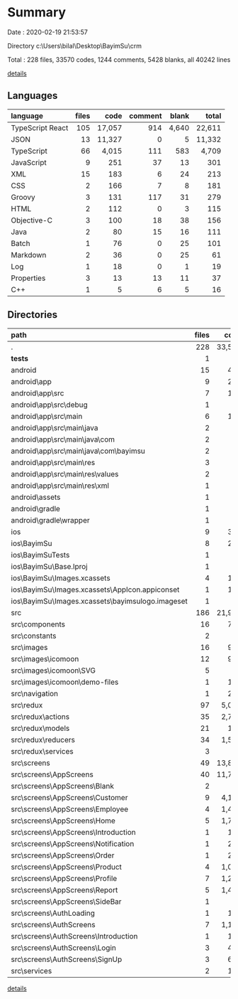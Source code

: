 # Summary

Date : 2020-02-19 21:53:57

Directory c:\Users\bilal\Desktop\BayimSu\crm

Total : 228 files,  33570 codes, 1244 comments, 5428 blanks, all 40242 lines

[details](details.md)

## Languages
| language | files | code | comment | blank | total |
| :--- | ---: | ---: | ---: | ---: | ---: |
| TypeScript React | 105 | 17,057 | 914 | 4,640 | 22,611 |
| JSON | 13 | 11,327 | 0 | 5 | 11,332 |
| TypeScript | 66 | 4,015 | 111 | 583 | 4,709 |
| JavaScript | 9 | 251 | 37 | 13 | 301 |
| XML | 15 | 183 | 6 | 24 | 213 |
| CSS | 2 | 166 | 7 | 8 | 181 |
| Groovy | 3 | 131 | 117 | 31 | 279 |
| HTML | 2 | 112 | 0 | 3 | 115 |
| Objective-C | 3 | 100 | 18 | 38 | 156 |
| Java | 2 | 80 | 15 | 16 | 111 |
| Batch | 1 | 76 | 0 | 25 | 101 |
| Markdown | 2 | 36 | 0 | 25 | 61 |
| Log | 1 | 18 | 0 | 1 | 19 |
| Properties | 3 | 13 | 13 | 11 | 37 |
| C++ | 1 | 5 | 6 | 5 | 16 |

## Directories
| path | files | code | comment | blank | total |
| :--- | ---: | ---: | ---: | ---: | ---: |
| . | 228 | 33,570 | 1,244 | 5,428 | 40,242 |
| __tests__ | 1 | 7 | 4 | 4 | 15 |
| android | 15 | 408 | 147 | 96 | 651 |
| android\app | 9 | 278 | 125 | 54 | 457 |
| android\app\src | 7 | 139 | 17 | 30 | 186 |
| android\app\src\debug | 1 | 6 | 0 | 3 | 9 |
| android\app\src\main | 6 | 133 | 17 | 27 | 177 |
| android\app\src\main\java | 2 | 80 | 15 | 16 | 111 |
| android\app\src\main\java\com | 2 | 80 | 15 | 16 | 111 |
| android\app\src\main\java\com\bayimsu | 2 | 80 | 15 | 16 | 111 |
| android\app\src\main\res | 3 | 16 | 2 | 4 | 22 |
| android\app\src\main\res\values | 2 | 10 | 2 | 4 | 16 |
| android\app\src\main\res\xml | 1 | 6 | 0 | 0 | 6 |
| android\assets | 1 | 3 | 0 | 0 | 3 |
| android\gradle | 1 | 5 | 0 | 1 | 6 |
| android\gradle\wrapper | 1 | 5 | 0 | 1 | 6 |
| ios | 9 | 315 | 24 | 54 | 393 |
| ios\BayimSu | 8 | 264 | 18 | 38 | 320 |
| ios\BayimSuTests | 1 | 51 | 6 | 16 | 73 |
| ios\BayimSu\Base.lproj | 1 | 46 | 0 | 1 | 47 |
| ios\BayimSu\Images.xcassets | 4 | 164 | 0 | 10 | 174 |
| ios\BayimSu\Images.xcassets\AppIcon.appiconset | 1 | 122 | 0 | 0 | 122 |
| ios\BayimSu\Images.xcassets\bayimsulogo.imageset | 1 | 21 | 0 | 0 | 21 |
| src | 186 | 21,934 | 1,060 | 5,227 | 28,221 |
| src\components | 16 | 780 | 17 | 86 | 883 |
| src\constants | 2 | 8 | 0 | 2 | 10 |
| src\images | 16 | 924 | 38 | 30 | 992 |
| src\images\icomoon | 12 | 902 | 38 | 26 | 966 |
| src\images\icomoon\SVG | 5 | 78 | 7 | 13 | 98 |
| src\images\icomoon\demo-files | 1 | 146 | 0 | 2 | 148 |
| src\navigation | 1 | 283 | 18 | 37 | 338 |
| src\redux | 97 | 5,043 | 38 | 1,306 | 6,387 |
| src\redux\actions | 35 | 2,747 | 29 | 928 | 3,704 |
| src\redux\models | 21 | 190 | 0 | 30 | 220 |
| src\redux\reducers | 34 | 1,548 | 8 | 175 | 1,731 |
| src\redux\services | 3 | 77 | 0 | 28 | 105 |
| src\screens | 49 | 13,899 | 902 | 3,609 | 18,410 |
| src\screens\AppScreens | 40 | 11,763 | 798 | 2,998 | 15,559 |
| src\screens\AppScreens\Blank | 2 | 40 | 0 | 6 | 46 |
| src\screens\AppScreens\Customer | 9 | 4,142 | 196 | 1,083 | 5,421 |
| src\screens\AppScreens\Employee | 4 | 1,437 | 13 | 205 | 1,655 |
| src\screens\AppScreens\Home | 5 | 1,735 | 90 | 422 | 2,247 |
| src\screens\AppScreens\Introduction | 1 | 124 | 2 | 66 | 192 |
| src\screens\AppScreens\Notification | 1 | 253 | 175 | 95 | 523 |
| src\screens\AppScreens\Order | 1 | 273 | 82 | 114 | 469 |
| src\screens\AppScreens\Product | 4 | 1,041 | 31 | 247 | 1,319 |
| src\screens\AppScreens\Profile | 7 | 1,250 | 97 | 387 | 1,734 |
| src\screens\AppScreens\Report | 5 | 1,439 | 112 | 368 | 1,919 |
| src\screens\AppScreens\SideBar | 1 | 29 | 0 | 5 | 34 |
| src\screens\AuthLoading | 1 | 137 | 3 | 48 | 188 |
| src\screens\AuthScreens | 7 | 1,181 | 47 | 463 | 1,691 |
| src\screens\AuthScreens\Introduction | 1 | 115 | 8 | 26 | 149 |
| src\screens\AuthScreens\Login | 3 | 420 | 10 | 142 | 572 |
| src\screens\AuthScreens\SignUp | 3 | 646 | 29 | 295 | 970 |
| src\services | 2 | 106 | 0 | 55 | 161 |

[details](details.md)